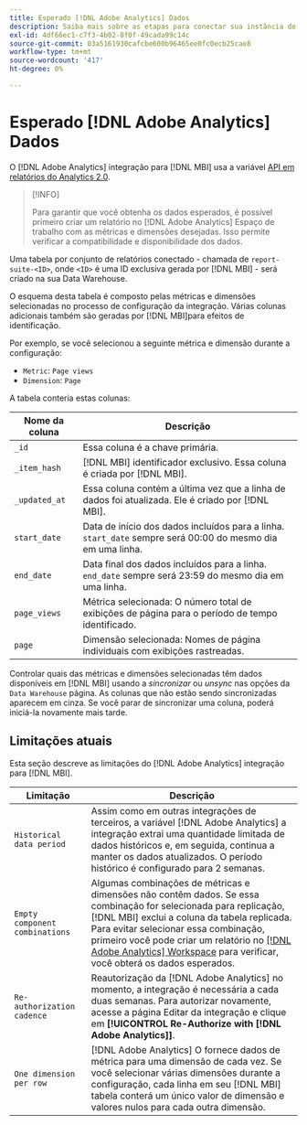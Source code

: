 ```yaml
---
title: Esperado [!DNL Adobe Analytics] Dados
description: Saiba mais sobre as etapas para conectar sua instância do RDS.
exl-id: 4df66ec1-c7f3-4b02-8f0f-49cada99c14c
source-git-commit: 03a5161930cafcbe600b96465ee0fc0ecb25cae8
workflow-type: tm+mt
source-wordcount: '417'
ht-degree: 0%

---
```


# Esperado [!DNL Adobe Analytics] Dados

O [!DNL Adobe Analytics] integração para [!DNL MBI] usa a variável [API em relatórios do Analytics 2.0](https://developer.adobe.com/analytics-apis/docs/2.0/#!AdobeDocs/analytics-2.0-apis/master/README.md).

>[!INFO]
>
>Para garantir que você obtenha os dados esperados, é possível primeiro criar um relatório no [!DNL Adobe Analytics] Espaço de trabalho com as métricas e dimensões desejadas. Isso permite verificar a compatibilidade e disponibilidade dos dados.

Uma tabela por conjunto de relatórios conectado - chamada de `report-suite-<ID>`, onde `<ID>` é uma ID exclusiva gerada por [!DNL MBI] - será criado na sua Data Warehouse.

O esquema desta tabela é composto pelas métricas e dimensões selecionadas no processo de configuração da integração. Várias colunas adicionais também são geradas por [!DNL MBI]para efeitos de identificação.

Por exemplo, se você selecionou a seguinte métrica e dimensão durante a configuração:
- `Metric`: `Page views`
- `Dimension`: `Page`

A tabela conteria estas colunas:

| Nome da coluna | Descrição |
| --- | --- |
| `_id` | Essa coluna é a chave primária. |
| `_item_hash` | [!DNL MBI] identificador exclusivo. Essa coluna é criada por [!DNL MBI]. |
| `_updated_at` | Essa coluna contém a última vez que a linha de dados foi atualizada. Ele é criado por [!DNL MBI]. |
| `start_date` | Data de início dos dados incluídos para a linha. `start_date` sempre será 00:00 do mesmo dia em uma linha. |
| `end_date` | Data final dos dados incluídos para a linha. `end_date` sempre será 23:59 do mesmo dia em uma linha. |
| `page_views` | Métrica selecionada: O número total de exibições de página para o período de tempo identificado. |
| `page` | Dimensão selecionada: Nomes de página individuais com exibições rastreadas. |

Controlar quais das métricas e dimensões selecionadas têm dados disponíveis em [!DNL MBI] usando a *sincronizar* ou *unsync* nas opções da `Data Warehouse` página. As colunas que não estão sendo sincronizadas aparecem em cinza. Se você parar de sincronizar uma coluna, poderá iniciá-la novamente mais tarde.

## Limitações atuais

Esta seção descreve as limitações do [!DNL Adobe Analytics] integração para [!DNL MBI].

| Limitação | Descrição |
| --- | --- |
| `Historical data period` | Assim como em outras integrações de terceiros, a variável [!DNL Adobe Analytics] a integração extrai uma quantidade limitada de dados históricos e, em seguida, continua a manter os dados atualizados. O período histórico é configurado para 2 semanas. |
| `Empty component combinations` | Algumas combinações de métricas e dimensões não contêm dados. Se essa combinação for selecionada para replicação, [!DNL MBI] exclui a coluna da tabela replicada. Para evitar selecionar essa combinação, primeiro você pode criar um relatório no [[!DNL Adobe Analytics] Workspace](https://experienceleague.adobe.com/docs/analytics/analyze/analysis-workspace/home.html?lang=en) para verificar, você obterá os dados esperados. |
| `Re-authorization cadence` | Reautorização da [!DNL Adobe Analytics] no momento, a integração é necessária a cada duas semanas. Para autorizar novamente, acesse a página Editar da integração e clique em **[!UICONTROL Re-Authorize with [!DNL Adobe Analytics]]**. |
| `One dimension per row` | [!DNL Adobe Analytics] O fornece dados de métrica para uma dimensão de cada vez. Se você selecionar várias dimensões durante a configuração, cada linha em seu [!DNL MBI] tabela conterá um único valor de dimensão e valores nulos para cada outra dimensão. |
